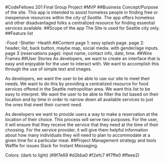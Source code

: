 #CodeFellows 201 Final Group Project
#MVP
##Business Concept/Purpose of the site.
This app is intended to assist homeless people in finding free or inexpensive resources within the *city of Seattle.*
The app offers homeless and other disadvantaged folks a centralized resource for finding essential services available.
##Scope of the app
The Site is used for Seattle city only.
##Feature list

-Food
-Shelter
-Health
##Content
page 1: sexy splash page.
page 2: header, list, back button, maybe map, social media.
with gender/age inputs.
page 3 (reservations page): input name, contact info, date, time.
##Wire Frames
##User Stories
As developers, we want to create an interface that is easy and enjoyable for the user to interact with. We want to accomplish this through the use of simple text and images.

As developers, we want the user to be able to use our site to meet their needs. We want to do this by providing a centralized resource for food services offered in the Seattle metropolitan area. We want this list to be easy to interpret. We want the user to be able to filter the list based on their location and by time in order to narrow down all available services to just the ones that meet their current need.

As developers we want to provide users a way to make a reservation at the location of their choice. This process will serve two purposes. For the user, it will ensure that they receive the service that they need at the time of their choosing. For the service provider, it will give them helpful information about how many individuals they will need to plan to accommodate at a given time for a particular meal.
##Project Management strategy and tools
Waffle for issues
Slack for Instant Messaging.

Colors: (dark to light) (#9f7e69 #d2bba0 #f2efc7 #f7ffe0 #ffeee2)
